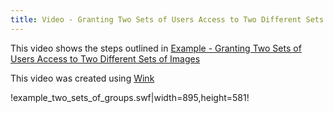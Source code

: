 ```yaml
---
title: Video - Granting Two Sets of Users Access to Two Different Sets of Images
---
```


This video shows the steps outlined in [Example - Granting Two Sets of Users Access to Two Different Sets of Images](example---granting-two-sets-of-users-access-to-two-different-sets-of-images.html)

This video was created using [Wink](https://www.debugmode.com/wink/)

!example_two_sets_of_groups.swf|width=895,height=581!
